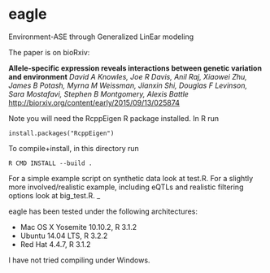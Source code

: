 eagle
====

Environment-ASE through Generalized LinEar modeling

The paper is on bioRxiv:

**Allele-specific expression reveals interactions between genetic variation and environment**
*David A Knowles, Joe R Davis, Anil Raj, Xiaowei Zhu, James B Potash, Myrna M Weissman, Jianxin Shi, Douglas F Levinson, Sara Mostafavi, Stephen B Montgomery, Alexis Battle*
http://biorxiv.org/content/early/2015/09/13/025874

Note you will need the RcppEigen R package installed. In R run

`install.packages("RcppEigen")`

To compile+install, in this directory run

`R CMD INSTALL --build .`

For a simple example script on synthetic data look at 
test.R. For a slightly more involved/realistic example, including eQTLs and realistic filtering options look at big_test.R. _

eagle has been tested under the following architectures: 
* Mac OS X Yosemite 10.10.2, R 3.1.2
* Ubuntu 14.04 LTS, R 3.2.2
* Red Hat 4.4.7, R 3.1.2  

I have not tried compiling under Windows. 
